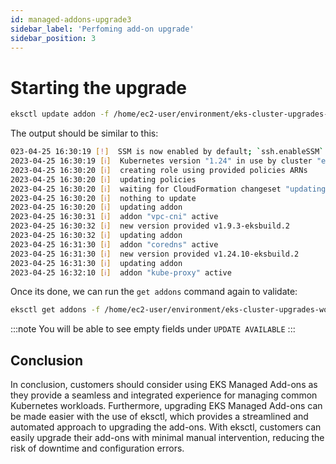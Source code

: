 ```yaml
---
id: managed-addons-upgrade3
sidebar_label: 'Perfoming add-on upgrade'
sidebar_position: 3
---
```


# Starting the upgrade

```bash
eksctl update addon -f /home/ec2-user/environment/eks-cluster-upgrades-workshop/helpers/cluster.yaml
```

The output should be similar to this:

```bash
023-04-25 16:30:19 [!]  SSM is now enabled by default; `ssh.enableSSM` is deprecated and will be removed in a future release
2023-04-25 16:30:19 [ℹ]  Kubernetes version "1.24" in use by cluster "eks-upgrade-demo"
2023-04-25 16:30:20 [ℹ]  creating role using provided policies ARNs
2023-04-25 16:30:20 [ℹ]  updating policies
2023-04-25 16:30:20 [ℹ]  waiting for CloudFormation changeset "updating-policy-7e5ddb83-b143-4b26-b383-943259c89fe1" for stack "eksctl-eks-upgrade-demo-addon-vpc-cni"
2023-04-25 16:30:20 [ℹ]  nothing to update
2023-04-25 16:30:20 [ℹ]  updating addon
2023-04-25 16:30:31 [ℹ]  addon "vpc-cni" active
2023-04-25 16:30:32 [ℹ]  new version provided v1.9.3-eksbuild.2
2023-04-25 16:30:32 [ℹ]  updating addon
2023-04-25 16:31:30 [ℹ]  addon "coredns" active
2023-04-25 16:31:30 [ℹ]  new version provided v1.24.10-eksbuild.2
2023-04-25 16:31:30 [ℹ]  updating addon
2023-04-25 16:32:10 [ℹ]  addon "kube-proxy" active
```

Once its done, we can run the `get addons` command again to validate:

```bash
eksctl get addons -f /home/ec2-user/environment/eks-cluster-upgrades-workshop/helpers/cluster.yaml
```
:::note
You will be able to see empty fields under `UPDATE AVAILABLE`
:::

## Conclusion

In conclusion, customers should consider using EKS Managed Add-ons as they provide a seamless and integrated experience for managing common Kubernetes workloads. Furthermore, upgrading EKS Managed Add-ons can be made easier with the use of eksctl, which provides a streamlined and automated approach to upgrading the add-ons. With eksctl, customers can easily upgrade their add-ons with minimal manual intervention, reducing the risk of downtime and configuration errors.

